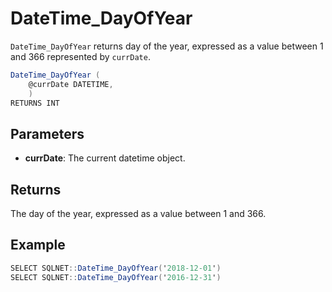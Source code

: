 # DateTime_DayOfYear

`DateTime_DayOfYear` returns day of the year, expressed as a value between 1 and 366 represented by `currDate`.

```csharp
DateTime_DayOfYear (
	@currDate DATETIME,
	)
RETURNS INT
```

## Parameters

 - **currDate**: The current datetime object.

## Returns

The day of the year, expressed as a value between 1 and 366.

## Example

```csharp
SELECT SQLNET::DateTime_DayOfYear('2018-12-01')
SELECT SQLNET::DateTime_DayOfYear('2016-12-31')
```

